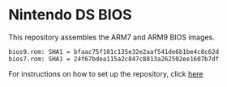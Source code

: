 # Nintendo DS BIOS

This repository assembles the ARM7 and ARM9 BIOS images.

    bios9.rom: SHA1 = bfaac75f101c135e32e2aaf541de6b1be4c8c62d
    bios7.rom: SHA1 = 24f67bdea115a2c847c8813a262502ee1607b7df

For instructions on how to set up the repository, click [here](INSTALL.md)
